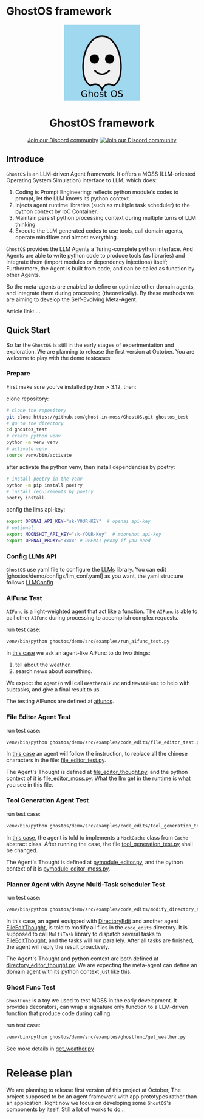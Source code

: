 # GhostOS framework

<div align="center">
  <img src="./assets/logo.png" alt="Logo" width="200">
  <h1 align="center">GhostOS framework</h1>
</div>


<div align="center">
  <a href="https://discord.gg/NG6VKwd5jV">Join our Discord community</a>
  <a href="https://discord.gg/NG6VKwd5jV"><img src="https://img.shields.io/badge/Discord-Join%20Us-purple?logo=discord&logoColor=white&style=for-the-badge" alt="Join our Discord community"></a>
</div>


## Introduce

`GhostOS` is an LLM-driven Agent framework.
It offers a MOSS (LLM-oriented Operating System Simulation) interface to LLM, which does:

1. Coding is Prompt Engineering: reflects python module's codes to prompt, let the LLM knows its python context. 
2. Injects agent runtime libraries (such as multiple task scheduler) to the python context by IoC Container.
3. Maintain persist python processing context during multiple turns of LLM thinking
4. Execute the LLM generated codes to use tools, call domain agents, operate mindflow and almost everything.

`GhostOS` provides the LLM Agents a Turing-complete python interface.
And Agents are able to write python code to produce tools (as libraries) and integrate them (import modules or dependency injections) itself;
Furthermore, the Agent is built from code, and can be called as function by other Agents.

So the meta-agents are enabled to define or optimize other domain agents, and integrate them during processing (theoretically).
By these methods we are aiming to develop the Self-Evolving Meta-Agent.

Article link: ...

## Quick Start

So far the `GhostOS` is still in the early stages of experimentation and exploration.
We are planning to release the first version at October.
You are welcome to play with the demo testcases:

### Prepare

First make sure you've installed python > 3.12, then:

clone repository:

```bash
# clone the repository
git clone https://github.com/ghost-in-moss/GhostOS.git ghostos_test
# go to the directory
cd ghostos_test
# create python venv
python -m venv venv
# activate venv
source venv/bin/activate
```

after activate the python venv, then install dependencies by poetry:

```bash
# install poetry in the venv
python -m pip install poetry
# install requirements by poetry
poetry install
```

config the llms api-key:

```bash
export OPENAI_API_KEY="sk-YOUR-KEY"  # openai api-key
# optional:
export MOONSHOT_API_KEY="sk-YOUR-Key"  # moonshot api-key
export OPENAI_PROXY="xxxx" # OPENAI proxy if you need
```

### Config LLMs API

`GhostOS` use yaml file to configure the [LLMs](ghostos/core/llms/llm.py) library.
You can edit [ghostos/demo/configs/llm_conf.yaml] as you want,
the yaml structure follows [LLMConfig](ghostos/core/llms/configs.py)

### AIFunc Test

`AIFunc` is a light-weighted agent that act like a function.
The `AIFunc` is able to call other `AIFunc` during processing to accomplish complex requests.

run test case:

```bash
venv/bin/python ghostos/demo/src/examples/run_aifunc_test.py
```

In [this case](ghostos/demo/src/examples/run_aifunc_test.py) we ask an agent-like AIFunc to do two things:

1. tell about the weather.
2. search news about something.

We expect the `AgentFn` will call `WeatherAIFunc` and `NewsAIFunc` to help with subtasks,
and give a final result to us.

The testing AIFuncs are defined at [aifuncs](ghostos/demo/src/aifuncs).

### File Editor Agent Test

run test case:

```bash
venv/bin/python ghostos/demo/src/examples/code_edits/file_editor_test.py
```

In [this case](ghostos/demo/src/examples/code_edits/file_editor_test.py) an agent will follow the instruction,
to replace all the chinese characters in the
file: [file_editor_test.py](ghostos/demo/src/examples/code_edits/file_editor_test.py).

The Agent's Thought is defined at [file_editor_thought.py](ghostos/thoughts/file_editor_thought.py),
and the python context of it is [file_editor_moss.py](ghostos/thoughts/file_editor_moss.py).
What the llm get in the runtime is what you see in this file.

### Tool Generation Agent Test

run test case:

```bash
venv/bin/python ghostos/demo/src/examples/code_edits/tool_generation_test.py
```

In [this case](ghostos/demo/src/examples/code_edits/tool_generation_test.py),
the agent is told to implements a `MockCache` class from `Cache` abstract class.
After running the case, the file [tool_generation_test.py](ghostos/demo/src/examples/code_edits/tool_generation_test.py)
shall be changed.

The Agent's Thought is defined at [pymodule_editor.py](ghostos/thoughts/pymodule_editor.py),
and the python context of it is [pymodule_editor_moss.py](ghostos/thoughts/pymodule_editor_moss.py).

### Planner Agent with Async Multi-Task scheduler Test

run test case:

```bash
venv/bin/python ghostos/demo/src/examples/code_edits/modify_directory_test.py
```

In this case, an agent equipped with [DirectoryEdit](ghostos/libraries/file_editor.py)
and another agent [FileEditThought](ghostos/thoughts/file_editor_thought.py),
is told to modify all files in the `code_edits` directory.
It is supposed to call `MultiTask` library to dispatch several tasks
to [FileEditThought](ghostos/thoughts/file_editor_thought.py),
and the tasks will run parallely. After all tasks are finished, the agent will reply the result proactively.

The Agent's Thought and python context are both defined
at [directory_editor_thought.py](ghostos/thoughts/directory_editor_thought.py).
We are expecting the meta-agent can define an domain agent with its python context just like this.

### Ghost Func Test

`GhostFunc` is a toy we used to test MOSS in the early development.
It provides decorators, can wrap a signature only function to a LLM-driven function that produce code during calling.

run test case:

```bash
venv/bin/python ghostos/demo/src/examples/ghostfunc/get_weather.py
```

See more details in [get_weather.py](ghostos/demo/src/examples/ghostfunc/get_weather.py)

# Release plan

We are planning to release first version of this project at October,
The project supposed to be an agent framework with app prototypes rather than an application.
Right now we focus on developing some `GhostOS`'s components by itself.
Still a lot of works to do...
